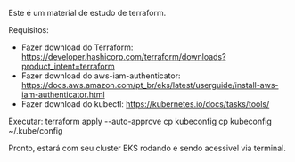Este é um material de estudo de terraform.

Requisitos:
- Fazer download do Terraform: https://developer.hashicorp.com/terraform/downloads?product_intent=terraform
- Fazer download do aws-iam-authenticator: https://docs.aws.amazon.com/pt_br/eks/latest/userguide/install-aws-iam-authenticator.html
- Fazer download do kubectl: https://kubernetes.io/docs/tasks/tools/

Executar:
terraform apply --auto-approve
cp kubeconfig cp kubeconfig ~/.kube/config

Pronto, estará com seu cluster EKS rodando e sendo acessivel via terminal.